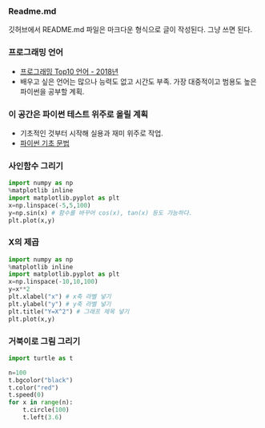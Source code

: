 ### Readme.md
깃허브에서 README.md 파일은 마크다운 형식으로 글이 작성된다. 그냥 쓰면 된다.

### 프로그래밍 언어
- [프로그래밍 Top10 언어 - 2018년](https://github.com/py-yoon/Python/wiki/Python!)
- 배우고 싶은 언어는 많으나 능력도 없고 시간도 부족. 가장 대중적이고 범용도 높은 파이썬을 공부할 계획.

### 이 공간은 파이썬 테스트 위주로 올릴 계획
- 기초적인 것부터 시작해 실용과 재미 위주로 작업.
- [파이썬 기초 문법](https://github.com/py-yoon/Python/wiki/%ED%8C%8C%EC%9D%B4%EC%8D%AC-%EA%B8%B0%EC%B4%88-%EB%AC%B8%EB%B2%95)

### 사인함수 그리기
```python
import numpy as np
%matplotlib inline
import matplotlib.pyplot as plt
x=np.linspace(-5,5,100)
y=np.sin(x) # 함수를 바꾸어 cos(x), tan(x) 등도 가능하다.
plt.plot(x,y)
```

### X의 제곱 

```python
import numpy as np
%matplotlib inline
import matplotlib.pyplot as plt
x=np.linspace(-10,10,100)
y=x**2
plt.xlabel("x") # x축 라벨 넣기
plt.ylabel("y") # y축 라벨 넣기
plt.title("Y=X^2") # 그래프 제목 넣기
plt.plot(x,y)
```

### 거북이로 그림 그리기
```python
import turtle as t

n=100
t.bgcolor("black")
t.color("red")
t.speed(0)
for x in range(n):
    t.circle(100)
    t.left(3.6)
```
